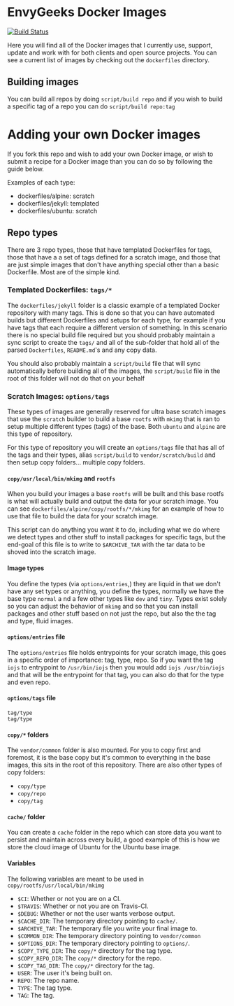 # EnvyGeeks Docker Images

[![Build Status](https://travis-ci.org/envygeeks/docker.svg?branch=master)](https://travis-ci.org/envygeeks/docker)

Here you will find all of the Docker images that I currently use, support,
update and work with for both clients and open source projects.  You can see a
current list of images by checking out the `dockerfiles` directory.

## Building images

You can build all repos by doing `script/build repo` and if you wish to build a specific tag of a repo you can do `script/build repo:tag`

# Adding your own Docker images

If you fork this repo and wish to add your own Docker image, or wish to submit a
recipe for a Docker image than you can do so by following the guide below.

Examples of each type:

* dockerfiles/alpine: scratch
* dockerfiles/jekyll: templated
* dockerfiles/ubuntu: scratch

## Repo types

There are 3 repo types, those that have templated Dockerfiles for tags, those
that have a a set of tags defined for a scratch image, and those that are just
simple images that don't have anything special other than a basic Dockerfile.
Most are of the simple kind.

### Templated Dockerfiles: `tags/*`

The `dockerfiles/jekyll` folder is a classic example of a templated Docker
repository with many tags.  This is done so that you can have automated builds
but different Dockerfiles and setups for each type, for example if you have tags
that each require a different version of something.  In this scenario there is
no special build file required but you should probably maintain a sync script
to create the `tags/` and all of the sub-folder that hold all of the parsed
`Dockerfiles`, `README.md`'s and any copy data.

You should also probably maintain a `script/build` file that will sync
automatically before building all of the images, the `script/build` file in the
root of this folder will not do that on your behalf

### Scratch Images: `options/tags`

These types of images are generally reserved for ultra base scratch images that
use the `scratch` builder to build a base `rootfs` with `mkimg` that is ran to
setup multiple different types (tags) of the base.  Both `ubuntu` and `alpine`
are this type of repository.

For this type of repository you will create an `options/tags` file that has
all of the tags and their types, alias `script/build` to `vendor/scratch/build`
and then setup copy folders... multiple copy folders.

#### `copy/usr/local/bin/mkimg` and `rootfs`

When you build your images a base `rootfs` will be built and this base rootfs is
what will actually build and output the data for your scratch image.  You can
see `dockerfiles/alpine/copy/rootfs/*/mkimg` for an example of how
to use that file to build the data for your scratch image.

This script can do anything you want it to do, including what we do where we
detect types and other stuff to install packages for specific tags, but the
end-goal of this file is to write to `$ARCHIVE_TAR` with the tar data to be
shoved into the scratch image.

#### Image types

You define the types (via `options/entries`,) they are liquid in that we don't
have any set types or anything, you define the types, normally we have the base
type `normal` a nd a few other types like `dev` and `tiny`.  Types exist solely
so you can adjust the behavior of `mkimg` and so that you can install packages
and other stuff based on not just the repo, but also the the tag and type, fluid
images.

#### `options/entries` file

The `options/entries` file holds entrypoints for your scratch image, this goes
in a specific order of importance: tag, type, repo.  So if you want the tag
`iojs` to entrypoint to `/usr/bin/iojs` then you would add `iojs /usr/bin/iojs`
and that will be the entrypoint for that tag, you can also do that for the type
and even repo.

#### `options/tags` file

```
tag/type
tag/type
```

#### `copy/*` folders

The `vendor/common` folder is also mounted. For you to copy first and foremost,
it is the base copy but it's common to everything in the base images, this sits
in the root of this repository.  There are also other types of copy folders:

* `copy/type`
* `copy/repo`
* `copy/tag`

#### `cache/` folder

You can create a `cache` folder in the repo which can store data you want to
persist and maintain across every build, a good example of this is how we store
the cloud image of Ubuntu for the Ubuntu base image.

#### Variables

The following variables are meant to be used in
`copy/rootfs/usr/local/bin/mkimg`

* `$CI`: Whether or not you are on a CI.
* `$TRAVIS`: Whether or not you are on Travis-CI.
* `$DEBUG`: Whether or not the user wants verbose output.
* `$CACHE_DIR`: The temporary directory pointing to `cache/`.
* `$ARCHIVE_TAR`: The temporary file you write your final image to.
* `$COMMON_DIR`: The temporary directory pointing to `vendor/common`
* `$OPTIONS_DIR`: The temporary directory pointing to `options/`.
* `$COPY_TYPE_DIR`: The `copy/*` directory for the tag type.
* `$COPY_REPO_DIR`: The `copy/*` directory for the repo.
* `$COPY_TAG_DIR`: The `copy/*` directory for the tag.
* `USER`: The user it's being built on.
* `REPO`: The repo name.
* `TYPE`: The tag type.
* `TAG`: The tag.
